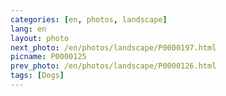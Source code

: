 ```yaml
---
categories: [en, photos, landscape]
lang: en
layout: photo
next_photo: /en/photos/landscape/P0000197.html
picname: P0000125
prev_photo: /en/photos/landscape/P0000126.html
tags: [Dogs]
---
```

